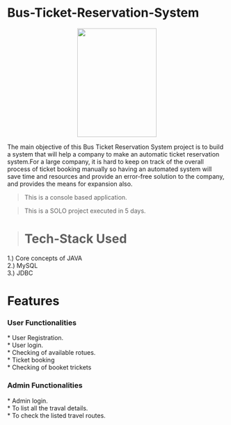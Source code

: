 # Bus-Ticket-Reservation-System
<div id="header" align="center">
  <img src="https://i0.wp.com/www.lovelycoding.org/wp-content/uploads/2021/01/Bus-Reservation-System.jpg?w=680&ssl=1" width="60%" height = "250px"/>
</div>

The main objective of this Bus Ticket Reservation System project is to build a system that will help a company to make an automatic ticket reservation system.For a large company, it is hard to keep on track of the overall process of ticket booking manually so having an automated system will save time and resources and provide an error-free solution to the company, and provides the means for expansion also.
> This is a console based application.

> This is a SOLO project executed in 5 days.

> # Tech-Stack Used
1.) Core concepts of JAVA <br>
2.) MySQL <br>
3.) JDBC

# Features
<h3> User Functionalities </h3>
* User Registration.<br>
* User login.<br>
* Checking of available rotues.<br>
* Ticket booking<br>
* Checking of booket trickets<br>


<h3> Admin Functionalities </h3>
* Admin login.<br>
* To list all the traval details.<br>
* To check the listed travel routes.<br>

